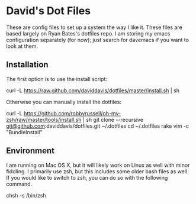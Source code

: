 David's Dot Files
=================

These are config files to set up a system the way I like it. These 
files are based largely on Ryan Bates's dotfiles repo. I am storing
my emacs configuration separately (for now); just search for 
davemacs if you want to look at them.

Installation
-----------

The first option is to use the install script:

  curl -L https://raw.github.com/daviddavis/dotfiles/master/install.sh | sh


Otherwise you can manually install the dotfiles:

  curl -L https://github.com/robbyrussell/oh-my-zsh/raw/master/tools/install.sh | sh
  git clone --recursive git@github.com:daviddavis/dotfiles.git ~/.dotfiles
  cd ~/.dotfiles
  rake
  vim -c "BundleInstall"


Environment
-----------

I am running on Mac OS X, but it will likely work on Linux as well with 
minor fiddling. I primarily use zsh, but this includes some older bash 
files as well. If you would like to switch to zsh, you can do so with 
the following command.

  chsh -s /bin/zsh